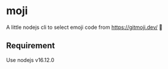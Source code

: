 # moji

A little nodejs cli to select emoji code from https://gitmoji.dev/ 🤘

## Requirement 

Use nodejs v16.12.0
